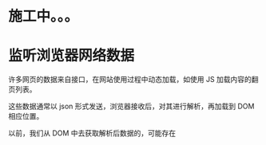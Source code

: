 # 施工中。。。



# 监听浏览器网络数据

许多网页的数据来自接口，在网站使用过程中动态加载，如使用 JS 加载内容的翻页列表。  

这些数据通常以 json 形式发送，浏览器接收后，对其进行解析，再加载到 DOM 相应位置。  

以前，我们从 DOM 中去获取解析后数据的，可能存在
